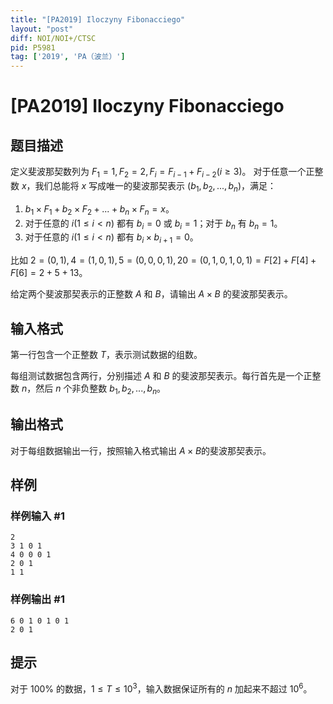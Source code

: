 ```yaml
---
title: "[PA2019] Iloczyny Fibonacciego"
layout: "post"
diff: NOI/NOI+/CTSC
pid: P5981
tag: ['2019', 'PA（波兰）']
---
```

# [PA2019] Iloczyny Fibonacciego
## 题目描述

定义斐波那契数列为 $F_1=1,F_2=2,F_i=F_{i-1}+F_{i-2}(i\ge 3)$。
对于任意一个正整数 $x$，我们总能将 $x$ 写成唯一的斐波那契表示 $(b_1,b_2,...,b_n)$，满足：

1. $b_1\times F_1+b_2\times F_2+...+b_n\times F_n=x$。
2. 对于任意的 $i(1\le i<n)$ 都有 $b_i=0$ 或 $b_i=1$；对于 $b_n$ 有 $b_n=1$。
3. 对于任意的 $i(1\le i<n)$ 都有 $b_i\times b_{i+1}=0$。

比如 $2=(0,1),4=(1,0,1),5=(0,0,0,1),20=(0,1,0,1,0,1)=F[2]+F[4]+F[6]=2+5+13$。

给定两个斐波那契表示的正整数 $A$ 和 $B$，请输出 $A\times B$ 的斐波那契表示。
## 输入格式

第一行包含一个正整数 $T$，表示测试数据的组数。

每组测试数据包含两行，分别描述 $A$ 和 $B$ 的斐波那契表示。每行首先是一个正整数 $n$，然后 $n$ 个非负整数 $b_1,b_2,...,b_n$。

## 输出格式

对于每组数据输出一行，按照输入格式输出 $A\times B$的斐波那契表示。
## 样例

### 样例输入 #1
```
2
3 1 0 1
4 0 0 0 1
2 0 1
1 1
```
### 样例输出 #1
```
6 0 1 0 1 0 1
2 0 1
```
## 提示

对于 $100\%$ 的数据，$1\le T\le 10^3$，输入数据保证所有的 $n$ 加起来不超过 $10^6$。

